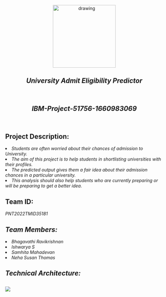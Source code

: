 <br>
<div align="center">
<img src="https://upload.wikimedia.org/wikipedia/commons/5/51/IBM_logo.svg"  align="center" alt="drawing" width="200" />
  <h2 align="center"><em> University Admit Eligibility Predictor </em><br></h2>
  </div>
  <br>
<h2 align="center"><em>IBM-Project-51756-1660983069</em></h2>
<br>
<h2> Project Description:</h2>
<p><li><em>Students are often worried about their chances of admission to University.</em></li> 
<li><em>The aim of this project is to help students in shortlisting universities with their profiles.</em></li> 
<li><em>The predicted output gives them a fair idea about their admission chances in a particular university.</em></li>  
<li><em>This analysis should also help students who are currently preparing or will be preparing to get a better idea.</em></li> </p>
<h2> Team ID:</h2><p><em>PNT2022TMID35181<em></p>
<h2> Team Members:</h2>
<li><em>Bhagavathi Ravikrishnan</em></li>
<li><em>Ishwarya S</em></li>
<li><em>Samhita Mahadevan</em></li>
<li><em>Neha Susan Thomas</em></li>
<h2> Technical Architecture:</em></h2>
<h2><img src="https://user-images.githubusercontent.com/68227520/192443573-3546d9af-98df-4ef6-8d91-3c69537fd12f.png"> </h2>
